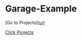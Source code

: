 # Garage-Example

 [Go to Projects]([url](https://github.com/users/Kainat-0/projects/5)

[Click Projects](https://github.com/users/Kainat-0/projects/5)
